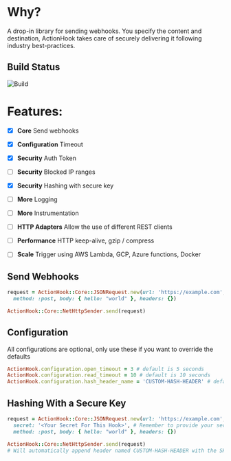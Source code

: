 # Why?

A drop-in library for sending webhooks. You specify the content and
destination, ActionHook takes care of securely delivering it following industry
best-practices.


## Build Status

![Build](https://github.com/smsohan/actionhook/workflows/Ruby/badge.svg)

# Features:

- [x] **Core** Send webhooks
- [x] **Configuration** Timeout
- [x] **Security** Auth Token
- [ ] **Security** Blocked IP ranges
- [x] **Security** Hashing with secure key
- [ ] **More** Logging
- [ ] **More** Instrumentation
- [ ] **HTTP Adapters** Allow the use of different REST clients
- [ ] **Performance** HTTP keep-alive, gzip / compress
- [ ] **Scale** Trigger using AWS Lambda, GCP, Azure functions, Docker


## Send Webhooks

```ruby
request = ActionHook::Core::JSONRequest.new(url: 'https://example.com',
  method: :post, body: { hello: "world" }, headers: {})

ActionHook::Core::NetHttpSender.send(request)
```

## Configuration


All configurations are optional, only use these if you want to override the defaults
```ruby
ActionHook.configuration.open_timeout = 3 # default is 5 seconds
ActionHook.configuration.read_timeout = 10 # default is 10 seconds
ActionHook.configuration.hash_header_name = 'CUSTOM-HASH-HEADER' # default is SHA256-FINGERPRINT
```

## Hashing With a Secure Key
```ruby
request = ActionHook::Core::JSONRequest.new(url: 'https://example.com',
  secret: '<Your Secret For This Hook>', # Remember to provide your secret
  method: :post, body: { hello: "world" }, headers: {})

ActionHook::Core::NetHttpSender.send(request)
# Will automatically append header named CUSTOM-HASH-HEADER with the SHA256 fingerprint of the request body.
```

